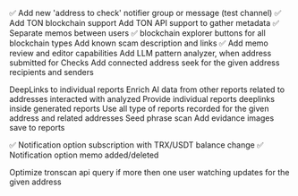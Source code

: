 ✅ Add new 'address to check' notifier group or message (test channel)
✅ Add TON blockchain support
Add TON API support to gather metadata
✅ Separate memos between users
✅ blockchain explorer buttons for all blockchain types
Add known scam description and links
✅ Add memo review and editor capabilities
Add LLM pattern analyzer, when address submitted for Checks
Add connected address seek for the given address recipients and senders

DeepLinks to individual reports
Enrich AI data from other reports related to addresses interacted with analyzed
Provide individual reports deeplinks inside generated reports
Use all type of reports recorded for the given address and related addresses
Seed phrase scan
Add evidance images save to reports

✅ Notification option subscription with TRX/USDT balance change
✅ Notification option memo added/deleted

Optimize tronscan api query if more then one user watching updates for the given address